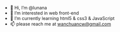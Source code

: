 - 👋 Hi, I’m @lunana
- 👀 I’m interested in web front-end 
- 🌱 I’m currently learning html5 & css3 & JavaScript
- 📫 please  reach me at wanchuancw@gmail.com

<!---
lunana123456/lunana123456 is a ✨ special ✨ repository because its `README.md` (this file) appears on your GitHub profile.
You can click the Preview link to take a look at your changes.
--->
